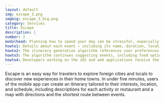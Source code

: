 ```yaml
---
layout: default
img: escape_3.png
imgbig: escape_3_big.png
category: Services
title: Escape 
description: |
number: 3
modalhead: Planning how to spend your day can be stressful, especially given the endless possibilities and overwhelming amount of content available on the internet. Sometimes you just want to be told where to go and a suggestion for how long you should spend there.  If you’re unhappy with your generated itinerary, you can choose to regenerate your entire schedule, or lock in certain events and regenerate the rest until you’ve planned your perfect day.<br/><br/>I developed Escape with a team during a hackathon for iXperience, a programming boot camp I attended over the summer. I worked on the backend of the app, which is coded in R.  
howto1: Details about each event – including its name, duration, location, and description – were scraped from TripAdvisor, Zomato, and Google knowledge graphs, and stored in a SQLite database. 
howto2: The itinerary generation algorithm references user preferences for time of day and interests, as well as a distance matrix to minimize total distance traveled. The algorithm also incorporates opening and closing times of each event, so only recommends each event during its functional hours. 
howto3: The algorithm continues suggesting events, including food options at conventional mealtimes, until the total duration of the events equals the duration for which the user wishes to plan. 
howto4: Developers working on the iOS and web applications receive the final schedule via an API hosted on an Amazon EC2 instance, which they then display to users.
---
```

  Escape is an easy way for travelers to explore foreign cities and locals to discover new experiences in their home towns. In under five minutes, users of the mobile app can create an itinerary tailored to their interests, location, and schedule, including descriptions for each activity or restaurant and a map with directions and the shortest route between events. 